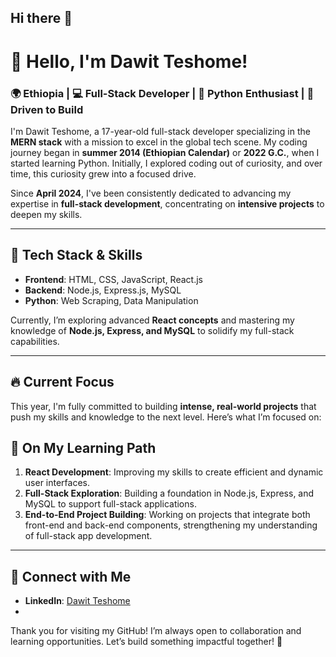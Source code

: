## Hi there 👋
# 👋 Hello, I'm Dawit Teshome!

### 🌍 Ethiopia | 💻 Full-Stack Developer | 🐍 Python Enthusiast | 🚀 Driven to Build

I'm Dawit Teshome, a 17-year-old full-stack developer specializing in the **MERN stack** with a mission to excel in the global tech scene. My coding journey began in **summer 2014 (Ethiopian Calendar)** or **2022 G.C.**, when I started learning Python. Initially, I explored coding out of curiosity, and over time, this curiosity grew into a focused drive.

Since **April 2024**, I've been consistently dedicated to advancing my expertise in **full-stack development**, concentrating on **intensive projects** to deepen my skills.

---

## 🚀 Tech Stack & Skills
- **Frontend**: HTML, CSS, JavaScript, React.js
- **Backend**: Node.js, Express.js, MySQL
- **Python**: Web Scraping, Data Manipulation


Currently, I’m exploring advanced **React concepts** and mastering my knowledge of **Node.js, Express, and MySQL** to solidify my full-stack capabilities.

---

## 🔥 Current Focus
This year, I'm fully committed to building **intense, real-world projects** that push my skills and knowledge to the next level. Here’s what I’m focused on:

## 🌱 On My Learning Path
1. **React Development**: Improving my skills to create efficient and dynamic user interfaces.
2. **Full-Stack Exploration**: Building a foundation in Node.js, Express, and MySQL to support full-stack applications.
3. **End-to-End Project Building**: Working on projects that integrate both front-end and back-end components, strengthening my understanding of full-stack app development.

---


## 🤝 Connect with Me
- **LinkedIn**: [Dawit Teshome](https://www.linkedin.com/in/dawitteshome/)
- 

Thank you for visiting my GitHub! I’m always open to collaboration and learning opportunities. Let’s build something impactful together! 🌟

